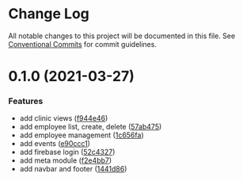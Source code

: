# Change Log

All notable changes to this project will be documented in this file.
See [Conventional Commits](https://conventionalcommits.org) for commit guidelines.

# 0.1.0 (2021-03-27)


### Features

* add clinic views ([f944e46](https://github.com/evolkmann/fsp-demo-app/commit/f944e46c35e394915a046f39af91b45f4d63917a))
* add employee list, create, delete ([57ab475](https://github.com/evolkmann/fsp-demo-app/commit/57ab475f7345009901214abfe6bd6909555fbfdc))
* add employee management ([1c656fa](https://github.com/evolkmann/fsp-demo-app/commit/1c656fab63abd278b23d9ff836930165189b27a0))
* add events ([e90ccc1](https://github.com/evolkmann/fsp-demo-app/commit/e90ccc1c8a628809126edf977c239a0fa33bd7f9))
* add firebase login ([52c4327](https://github.com/evolkmann/fsp-demo-app/commit/52c43273b919dd08cc8521e84c4cf566434914c2))
* add meta module ([f2e4bb7](https://github.com/evolkmann/fsp-demo-app/commit/f2e4bb71f0247493e33743b28e8c00996a2218f8))
* add navbar and footer ([1441d86](https://github.com/evolkmann/fsp-demo-app/commit/1441d861520b11135894ed950afac1092846624b))
